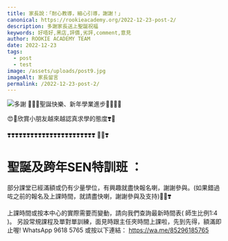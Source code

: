 ```yaml
---
title: 家長說：「耐心教導，細心引導，謝謝！」
canonical: https://rookieacademy.org/2022-12-23-post-2/
description: 多謝家長送上聖誕祝福
keywords: 好唔好,黑店,評價,劣評,comment,意見
author: ROOKIE ACADEMY TEAM
date: 2022-12-23
tags:
  - post
  - test
image: /assets/uploads/post9.jpg
imageAlt: 家長留言
permalink: /2022-12-23-post-2/
---
```

![多謝](/assets/uploads/posta.jpg)
🥰🎅🏻聖誕快樂、新年學業進步🧸👶🏼📝

😍💞欣賞小朋友越來越認真求學的態度❣️💖

❣️❣️❣️❣️❣️❣️❣️❣️❣️❣️❣️❣️❣️❣️❣️❣️❣️❣️❣️❣️❣️❣️❣️
🎅🏻❣️ 
# 聖誕及跨年SEN特訓班 ：
部分課堂已經滿額或仍有少量學位，有興趣就盡快報名喇，謝謝參與。(如果錯過咗之前的報名及上課時間，就請盡快喇，謝謝參與及支持)🎅🏻❣️

上課時間或按本中心的實際需要而變動，請向我們查詢最新時間表( 師生比例1:4 )。
另設常規課程及單對單訓練，面見時跟主任夾時間上課啦，先到先得，額滿即止喔!
WhatsApp 9618 5765 或按以下連結：
https://wa.me/85296185765
